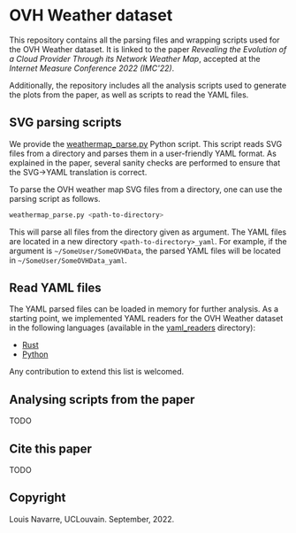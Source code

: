 # OVH Weather dataset

This repository contains all the parsing files and wrapping scripts used for the OVH Weather dataset. It is linked to the paper _Revealing the Evolution of a Cloud Provider Through its Network Weather Map_, accepted at the _Internet Measure Conference 2022 (IMC'22)_.

Additionally, the repository includes all the analysis scripts used to generate the plots from the paper, as well as scripts to read the YAML files.

## SVG parsing scripts

We provide the [weathermap_parse.py](weathermap_parse.py) Python script. This script reads SVG files from a directory and parses them in a user-friendly YAML format. As explained in the paper, several sanity checks are performed to ensure that the SVG->YAML translation is correct.

To parse the OVH weather map SVG files from a directory, one can use the parsing script as follows.

```bash
weathermap_parse.py <path-to-directory>
```

This will parse all files from the directory given as argument. The YAML files are located in a new directory `<path-to-directory>_yaml`. For example, if the argument is `~/SomeUser/SomeOVHData`, the parsed YAML files will be located in `~/SomeUser/SomeOVHData_yaml`.

## Read YAML files

The YAML parsed files can be loaded in memory for further analysis. As a starting point, we implemented YAML readers for the OVH Weather dataset in the following languages (available in the [yaml_readers](yaml_readers/) directory):
- [Rust](yaml_readers/rust/src/lib.rs)
- [Python](yaml_readers/python/read_yaml.py)

Any contribution to extend this list is welcomed.

## Analysing scripts from the paper

TODO

## Cite this paper

TODO

## Copyright

Louis Navarre, UCLouvain. September, 2022.
